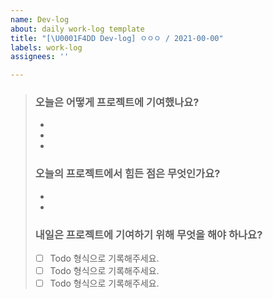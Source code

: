 ```yaml
---
name: Dev-log
about: daily work-log template
title: "[\U0001F4DD Dev-log] ㅇㅇㅇ / 2021-00-00"
labels: work-log
assignees: ''

---
```


> ### 오늘은 어떻게 프로젝트에 기여했나요?
> * 
> * 
> * 
>
> ### 오늘의 프로젝트에서 힘든 점은 무엇인가요?
> * 
> * 
> 
> ### 내일은 프로젝트에 기여하기 위해 무엇을 해야 하나요?
> * [ ]  Todo 형식으로 기록해주세요.
> * [ ]  Todo 형식으로 기록해주세요.
> * [ ]  Todo 형식으로 기록해주세요.
